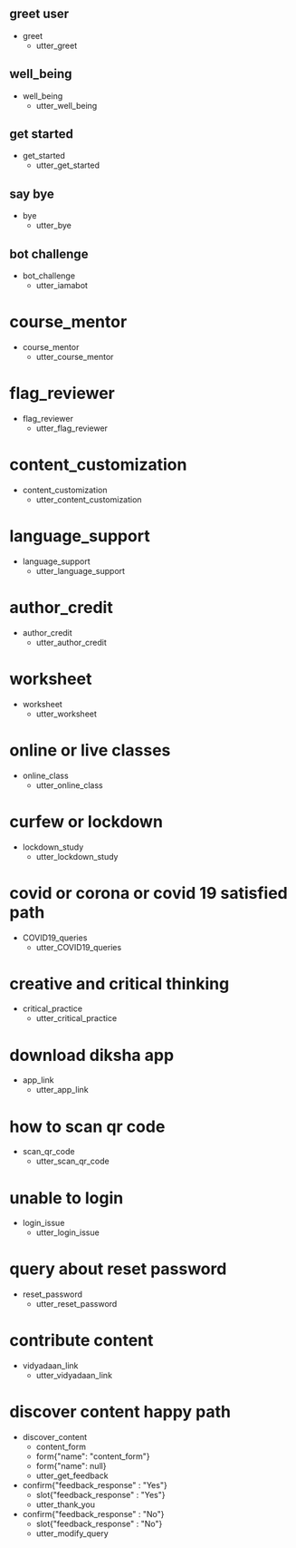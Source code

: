 ## greet user
* greet
  - utter_greet

## well_being
* well_being
  - utter_well_being

## get started
* get_started
  - utter_get_started

## say bye
* bye
  - utter_bye

## bot challenge
* bot_challenge
  - utter_iamabot

# course_mentor
* course_mentor
  - utter_course_mentor

# flag_reviewer
* flag_reviewer
  - utter_flag_reviewer

# content_customization
* content_customization
  - utter_content_customization

# language_support
* language_support
  - utter_language_support

# author_credit
* author_credit
  - utter_author_credit

# worksheet
* worksheet
  - utter_worksheet

# online or live classes
* online_class
  - utter_online_class

# curfew or lockdown
* lockdown_study
  - utter_lockdown_study

# covid or corona or covid 19 satisfied path
* COVID19_queries
  - utter_COVID19_queries

# creative and critical thinking
* critical_practice
  - utter_critical_practice

# download diksha app
* app_link
  - utter_app_link

# how to scan qr code
* scan_qr_code
  - utter_scan_qr_code

# unable to login
* login_issue
  - utter_login_issue

# query about reset password
* reset_password
  - utter_reset_password

# contribute content
* vidyadaan_link
  - utter_vidyadaan_link

# discover content happy path
* discover_content
  - content_form
  - form{"name": "content_form"}
  - form{"name": null}
  - utter_get_feedback
* confirm{"feedback_response" : "Yes"}
  - slot{"feedback_response" : "Yes"}
  - utter_thank_you
* confirm{"feedback_response" : "No"}
  - slot{"feedback_response" : "No"}
  - utter_modify_query